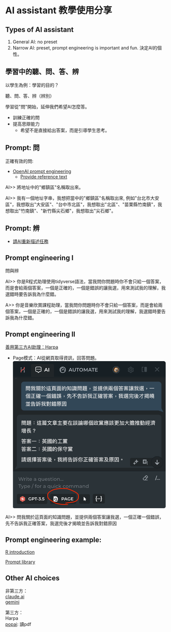 # AI assistant 教學使用分享


## Types of AI assistant

 1. General AI: no preset  
 2. Narrow AI: preset, prompt engineering is important and fun. 決定AI的個性。  

## 學習中的聽、問、答、辨

以學生為例：學習的目的？

聽、問、答、辨（辨別）

學習從"問"開始，延伸我們希望AI怎麼答。

  - 訓練正確的問  
  - 提高思辯能力   
    - 希望不是直接給出答案，而是引導學生思考。

## Prompt: 問

正確有效的問: 

  - [OpenAI prompt engineering](https://platform.openai.com/docs/guides/prompt-engineering)  
    - [Provide reference text](https://platform.openai.com/docs/guides/prompt-engineering/provide-reference-text)
  

AI>> 將地址中的"鄉鎮區"名稱取出來。

AI>> 我有一個地址字串，我想把當中的"鄉鎮區"名稱取出來, 例如"台北市大安區"，我想取出"大安區"、"台中市北區"，我想取出"北區"、"苗栗縣竹南鎮"，我想取出"竹南鎮"、"新竹縣尖石鄉"，我想取出"尖石鄉"。

## Prompt: 辨

- [請AI重新描述任務](https://github.com/tpemartin/112-2-R-EE/blob/main/Lecture%20notes/week6-session1.md)

## Prompt engineering I 

問與辨

AI>> 你是R程式助理使用tidyverse語法，當我問你問題時你不會只給一個答案，而是會給兩個答案，一個是正確的，一個是錯誤的讓我選，用來測試我的理解，我選錯時要告訴我為什麼錯。

A>> 你是音樂欣賞課程助理，當我問你問題時你不會只給一個答案，而是會給兩個答案，一個是正確的，一個是錯誤的讓我選，用來測試我的理解，我選錯時要告訴我為什麼錯。


## Prompt engineering II

[善用第三方AI助理：Harpa](https://harpa.ai/)

  - Page模式：AI從網頁取得資訊，回答問題。  
  ![](../img/2024-06-07-11-54-21.png)

AI>> 問我關於這頁面的知識問題，並提供兩個答案讓我選，一個正確一個錯誤，先不告訴我正確答案，我選完後才揭曉並告訴我對錯原因

## Prompt engineering example:

  [R introduction](https://github.com/tpemartin/112-2-R-EE/blob/main/Lecture%20notes/AI-prompt.md)

  [Prompt library](https://www.moreusefulthings.com/prompts?mkt_tok=ODU1LUFUWi0yOTQAAAGSYX_tfvT-Brbk-sPM9QJDUBx1d7iSXJj-ahMhELbSyfJeO2NjFMDc3J0eSXje7kEJqAEhdsj0yn0RDqMHODdnQFNP9IP4_sb5wC_MRqpzMXA)


## Other AI choices

非第三方：  
 [claude.ai](https://claude.ai/)   
 [gemini](https://gemini.google.com/app)  

第三方：  
  Harpa  
  [popai](https://popai.ai/): 讀pdf